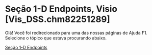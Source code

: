 
# Seção 1-D Endpoints, Visio [Vis_DSS.chm82251289]

Olá! Você foi redirecionado para uma das nossas páginas de Ajuda F1. Selecione o tópico que estava procurando abaixo.

[Seção 1-D Endpoints](http://msdn.microsoft.com/library/527fa1e1-fb4d-0e56-eab6-ee880de8d140%28Office.15%29.aspx)
